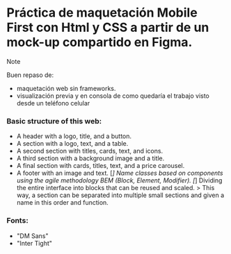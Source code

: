 # Práctica de maquetación Mobile First con Html y CSS a partir de un mock-up compartido en Figma.

> [!NOTE]
> Buen repaso de: 
> -  maquetación web sin frameworks.
> -  visualización previa y en consola de como quedaría el trabajo visto desde un teléfono celular
  
### Basic structure of this web:
- A header with a logo, title, and a button.
- A section with a logo, text, and a table.
- A second section with titles, cards, text, and icons.
- A third section with a background image and a title.
- A final section with cards, titles, text, and a price carousel.
- A footer with an image and text.
[*] Name classes based on components using the agile methodology BEM (Block, Element, Modifier).
[*] Dividing the entire interface into blocks that can be reused and scaled. > This way, a section 
can be separated into multiple small sections and given a name in this order and function.

### Fonts:
- "DM Sans"
- "Inter Tight"
